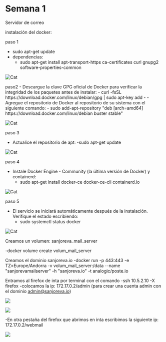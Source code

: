 # Semana 1
Servidor de correo

instalación del docker:

paso 1
- sudo apt-get update
- dependencias:
  - sudo apt-get install apt-transport-https ca-certificates curl gnupg2 software-properties-common
<p><img src="https://user-images.githubusercontent.com/71399485/109642832-c145a100-7b53-11eb-9207-a21785d1e82f.png" alt="Cat"></p>
paso2
  - Descargue la clave GPG oficial de Docker para verificar la integridad de los paquetes antes de instalar:
    - curl -fsSL https://download.docker.com/linux/debian/gpg | sudo apt-key add -
  - Agregue el repositorio de Docker al repositorio de su sistema con el siguiente comando:
    - sudo add-apt-repository "deb [arch=amd64] https://download.docker.com/linux/debian buster stable"
<p><img src="https://user-images.githubusercontent.com/71399485/109642939-d9b5bb80-7b53-11eb-84de-fcef83fcb056.png" alt="Cat"></p>

paso 3 
  - Actualice el repositorio de apt:
    -sudo apt-get update
<p><img src="https://user-images.githubusercontent.com/71399485/109642977-e89c6e00-7b53-11eb-826f-2425505fbc00.png" alt="Cat"></p>

paso 4 
  - Instale Docker Engine - Community (la última versión de Docker) y containerd:
    - sudo apt-get install docker-ce docker-ce-cli containerd.io
<p><img src="https://user-images.githubusercontent.com/71399485/109643012-f651f380-7b53-11eb-8cee-14fbad8c95c6.png" alt="Cat"></p>
   
paso 5 
  - El servicio se iniciará automáticamente después de la instalación. Verifique el estado escribiendo:
    - sudo systemctl status docker
<p><img src="https://user-images.githubusercontent.com/71399485/109643052-02d64c00-7b54-11eb-86eb-7dd63482dd09.png" alt="Cat"></p>


Creamos un volumen: sanjoreva_mail_server

 -docker volume create volum_mail_server

Creamos el dominio sanjoreva.io
 -docker run -p 443:443 -e TZ=Europe/Andorra -v volum_mail_server:/data --name "sanjorevamailserver" -h "sanjoreva.io" -t analogic/poste.io

Entramos al firefox de inta por terminal con el comando
 -ssh 10.5.2.10 -X firefox
 -colocamos la ip: 172.17.0.2/admin (para crear una cuenta admin con el dominio admin@sanjoreva.io)
<p><img src="https://user-images.githubusercontent.com/71399485/109845371-58daea80-7c4d-11eb-8625-ec7265f2cb34.png"></p>
<p><img src="https://user-images.githubusercontent.com/71399485/109845616-a2c3d080-7c4d-11eb-8c5d-8d8c3ef4c458.png"></p>
 -En otra pestaña del firefox que abrimos en inta escribimos la siguiente ip: 172.17.0.2/webmail
 <p><img src="https://user-images.githubusercontent.com/71399485/109845710-b96a2780-7c4d-11eb-94ae-49342a902633.png"></p>
